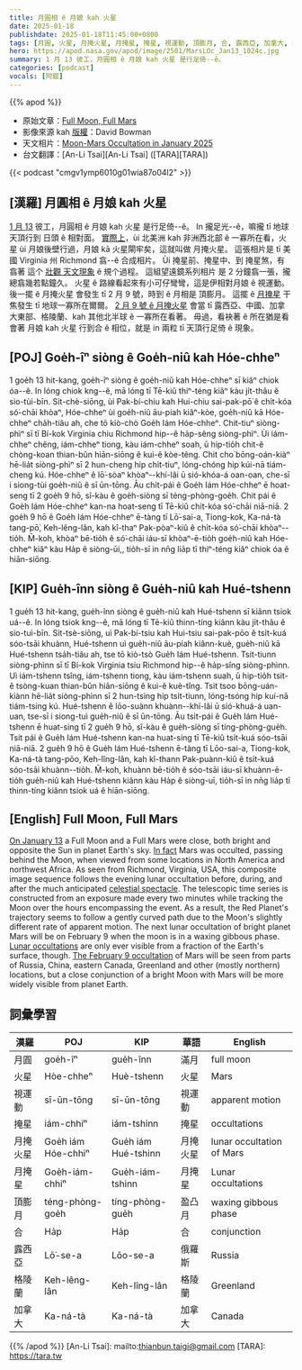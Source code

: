 ```yaml
---
title: 月圓相 ê 月娘 kah 火星
date: 2025-01-18
publishdate: 2025-01-18T11:45:00+0800
tags: [月圓, 火星, 月掩火星, 月掩星, 掩星, 視運動, 頂膨月, 合, 露西亞, 加拿大, 格陵蘭]
hero: https://apod.nasa.gov/apod/image/2501/MarsLOc_Jan13_1024c.jpg
summary: 1 月 13 彼工，月圓相 ê 月娘 kah 火星 是行足倚--ê。
categories: [podcast]
vocals: [阿錕]
---
```


{{% apod %}}

- 原始文章：[Full Moon, Full Mars](https://apod.nasa.gov/apod/ap250118.html)
- 影像來源 kah [版權][copyright]：David Bowman
- 天文相片：[Moon-Mars Occultation in January 2025](https://www.facebook.com/media/set/?set=a.597841612944420&type=3)
- 台文翻譯：[An-Li Tsai][An-Li Tsai] ([TARA][TARA])

{{< podcast "cmgv1ymp6010g01wia87o04l2" >}}

## [漢羅] 月圓相 ê 月娘 kah 火星
[1 月 13][On January 13] 彼工，月圓相 ê 月娘 kah 火星 是行足倚--ê。
In 攏足光--ê，嘛攏 tī 地球天頂行到 日頭 ê 相對面。
[實際上][In fact]，ùi 北美洲 kah 非洲西北部 ê 一寡所在看，火星 ùi 月娘後壁行過，月娘 kā 火星閘牢矣，這就叫做 月掩火星。
這張相片是 tī 美國 Virginia 州 Richmond 翕--ê 合成相片。
Ùi 掩星前、掩星中、到 掩星煞，有翕著 這个 [壯觀 天文現象][celestial spectacle] ê 規个過程。
這組望遠鏡系列相片 是 2 分鐘翕一張，攏總翕幾若點鐘久。
火星 ê 路線看起來有小可仔彎彎，這是伊相對月娘 ê 視運動。
後一擺 ê 月掩火星 會發生 tī 2 月 9 號，時到 ê 月相是 頂膨月。
這擺 ê [月掩星][Lunar occultations] 干焦發生 tī 地球一寡所在爾爾。
[2 月 9 號 ê 月掩火星][The February 9 occultation] 會當 tī 露西亞、中國、加拿大東部、格陵蘭、kah 其他北半球 ê 一寡所在看著。
毋過，看袂著 ê 所在猶是看會著 月娘 kah 火星 行到合 ê 相位，就是 in 兩粒 tī 天頂行足倚 ê 現象。

## [POJ] Goe̍h-îⁿ siòng ê Goe̍h-niû kah Hóe-chheⁿ
1 goe̍h 13 hit-kang, goe̍h-îⁿ siòng ê goe̍h-niû kah Hóe-chheⁿ sī kiâⁿ chiok óa--ê.
In lóng chiok kng--ê, mā lóng tī Tē-kiû thiⁿ-téng kiâⁿ kàu ji̍t-thâu ê sio-tùi-bīn.
Si̍t-chè-siōng, ùi Pak-bí-chiu kah Hui-chiu sai-pak-pō͘ ê chi̍t-kóa só͘-chāi khòaⁿ, Hóe-chheⁿ ùi goe̍h-niû āu-piah kiâⁿ-kòe, goe̍h-niû kā Hóe-chheⁿ cha̍h-tiâu ah, che tō kiò-chò Goe̍h Iám Hóe-chheⁿ.
Chit-tiuⁿ siòng-phìⁿ sī tī Bí-kok Virginia chiu Richmond hip--ê ha̍p-sêng siòng-phìⁿ.
Ùi iám-chheⁿ chêng, iám-chheⁿ tiong, kàu iám-chheⁿ soah, ū hip-tio̍h chit-ê chòng-koan thian-bûn hiān-siōng ê kui-ê kòe-têng.
Chit cho͘ bōng-oán-kiàⁿ hē-lia̍t siòng-phìⁿ sī 2 hun-cheng hip chi̍t-tiuⁿ, lóng-chóng hip kúi-nā tiám-cheng kú.
Hóe-chheⁿ ê lō͘-sòaⁿ khòaⁿ--khí-lâi ū sió-khóa-á oan-oan, che-sī i siong-tùi goe̍h-niû ê sī ūn-tōng.
Āu chi̍t-pái ê Goe̍h Iám Hóe-chheⁿ ē hoat-seng tī 2 goe̍h 9 hō, sî-kàu ê goe̍h-siòng sī téng-phòng-goe̍h.
Chit pái ê Goe̍h Iám Hóe-chheⁿ kan-na hoat-seng tī Tē-kiû chi̍t-kóa só͘-chāi niā-niā.
2 goe̍h 9 hō ê Goe̍h Iám Hóe-chheⁿ ē-tàng tī Lō͘-sai-a, Tiong-kok, Ka-ná-tà tang-pō͘, Keh-lêng-lân, kah kî-thaⁿ Pak-pòaⁿ-kiû ê chi̍t-kóa só͘-chāi khòaⁿ--tio̍h.
M̄-koh, khòaⁿ bē-tio̍h ê só͘-chāi iáu-sī khòaⁿ-ē-tio̍h goe̍h-niû kah Hóe-chheⁿ kiâⁿ kàu Ha̍p ê siòng-ūi,, tio̍h-sī in nn̄g lia̍p tī thiⁿ-téng kiâⁿ chiok óa ê hiān-siōng.

## [KIP] Gue̍h-înn siòng ê Gue̍h-niû kah Hué-tshenn
1 gue̍h 13 hit-kang, gue̍h-înn siòng ê gue̍h-niû kah Hué-tshenn sī kiânn tsiok uá--ê.
In lóng tsiok kng--ê, mā lóng tī Tē-kiû thinn-tíng kiânn kàu ji̍t-thâu ê sio-tuì-bīn.
Si̍t-tsè-siōng, uì Pak-bí-tsiu kah Hui-tsiu sai-pak-pōo ê tsi̍t-kuá sóo-tsāi khuànn, Hué-tshenn uì gue̍h-niû āu-piah kiânn-kuè, gue̍h-niû kā Hué-tshenn tsa̍h-tiâu ah, tse tō kiò-tsò Gue̍h Iám Hué-tshenn.
Tsit-tiunn siòng-phìnn sī tī Bí-kok Virginia tsiu Richmond hip--ê ha̍p-sîng siòng-phìnn.
Uì iám-tshenn tsîng, iám-tshenn tiong, kàu iám-tshenn suah, ū hip-tio̍h tsit-ê tsòng-kuan thian-bûn hiān-siōng ê kui-ê kuè-tîng.
Tsit tsoo bōng-uán-kiànn hē-lia̍t siòng-phìnn sī 2 hun-tsing hip tsi̍t-tiunn, lóng-tsóng hip kuí-nā tiám-tsing kú.
Hué-tshenn ê lōo-suànn khuànn--khí-lâi ū sió-khuá-á uan-uan, tse-sī i siong-tuì gue̍h-niû ê sī ūn-tōng.
Āu tsi̍t-pái ê Gue̍h Iám Hué-tshenn ē huat-sing tī 2 gue̍h 9 hō, sî-kàu ê gue̍h-siòng sī tíng-phòng-gue̍h.
Tsit pái ê Gue̍h Iám Hué-tshenn kan-na huat-sing tī Tē-kiû tsi̍t-kuá sóo-tsāi niā-niā.
2 gue̍h 9 hō ê Gue̍h Iám Hué-tshenn ē-tàng tī Lōo-sai-a, Tiong-kok, Ka-ná-tà tang-pōo, Keh-lîng-lân, kah kî-thann Pak-puànn-kiû ê tsi̍t-kuá sóo-tsāi khuànn--tio̍h.
M̄-koh, khuànn bē-tio̍h ê sóo-tsāi iáu-sī khuànn-ē-tio̍h gue̍h-niû kah Hué-tshenn kiânn kàu Ha̍p ê siòng-uī, tio̍h-sī in nn̄g lia̍p tī thinn-tíng kiânn tsiok uá ê hiān-siōng.

## [English] Full Moon, Full Mars
[On January 13][On January 13] a Full Moon and a Full Mars were close, both bright and opposite the Sun in planet Earth's sky.
[In fact][In fact] Mars was occulted, passing behind the Moon, when viewed from some locations in North America and northwest Africa.
As seen from Richmond, Virginia, USA, this composite image sequence follows the evening lunar occultation before, during, and after the much anticipated [celestial spectacle][celestial spectacle].
The telescopic time series is constructed from an exposure made every two minutes while tracking the Moon over the hours encompassing the event.
As a result, the Red Planet's trajectory seems to follow a gently curved path due to the Moon's slightly different rate of apparent motion.
The next lunar occultation of bright planet Mars will be on February 9 when the moon is in a waxing gibbous phase.
[Lunar occultations][Lunar occultations] are only ever visible from a fraction of the Earth's surface, though.
[The February 9 occultation][The February 9 occultation] of Mars will be seen from parts of Russia, China, eastern Canada, Greenland and other (mostly northern) locations, but a close conjunction of a bright Moon with Mars will be more widely visible from planet Earth.

## 詞彙學習
|漢羅|POJ|KIP|華語|English|
|-|-|-|-|-|
| 月圓 | goe̍h-îⁿ | gue̍h-înn | 滿月 | full moon |
| 火星 | Hòe-chheⁿ | Huè-tshenn | 火星 | Mars |
| 視運動 | sī-ūn-tōng | sī-ūn-tōng | 視運動 | apparent motion |
| 掩星 | iám-chhiⁿ | iám-tshinn | 掩星 | occultations |
| 月掩火星 | Goe̍h iám Hóe-chhiⁿ | Gue̍h iám Hué-tshinn | 月掩火星 | lunar occultation of Mars |
| 月掩星 | Goe̍h-iám-chhiⁿ | Gue̍h-iám-tshinn | 月掩星 | Lunar occultations |
| 頂膨月 | téng-phòng-goe̍h | tíng-phòng-gue̍h | 盈凸月 | waxing gibbous phase |
| 合 | Ha̍p | Ha̍p | 合 | conjunction |
| 露西亞 | Lō͘-se-a | Lōo-se-a | 俄羅斯 | Russia |
| 格陵蘭 | Keh-lêng-lân | Keh-lîng-lân | 格陵蘭 | Greenland |
| 加拿大 | Ka-ná-tà | Ka-ná-tà | 加拿大 | Canada |

{{% /apod %}}
[An-Li Tsai]: mailto:thianbun.taigi@gmail.com
[TARA]: https://tara.tw

[copyright]: https://apod.nasa.gov/apod/fap/lib/about_apod.html#srapply
[License3]: https://creativecommons.org/licenses/by-nc-nd/3.0/
[License2]:https://creativecommons.org/licenses/by-nc-nd/2.0/

[On January 13]:https://earthsky.org/moon-phases/lunar-occultation-of-mars-on-january-13-2025/
[In fact]:https://solarsystem.nasa.gov/skywatching/whats-up/
[celestial spectacle]:https://apod.nasa.gov/apod/ap250115.html
[Lunar occultations]:http://www.lunar-occultations.com/iota/planets/mars.png
[The February 9 occultation]:https://in-the-sky.org/news.php?id=20250209_16_100
